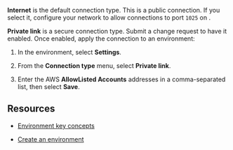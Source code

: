 
**Internet** is the default connection type. This is a public connection. If you select it, configure your network to allow connections to port `1025` on <public-ip>.

**Private link** is a secure connection type. Submit a change request to have it enabled. Once enabled, apply the connection to an environment:

1.  In the environment, select **Settings**.

1.  From the **Connection type** menu, select **Private link**.

1.  Enter the AWS **AllowListed Accounts** addresses in a comma-separated list, then select **Save**.


## Resources


-   [Environment key concepts](ghy1689789991514.md)

-   [Create an environment](gpb1689789991266.md)


